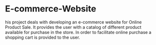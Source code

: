 # E-commerce-Website
 his project deals with developing an e-commerce website for Online Product Sale. It provides the user with a catalog of different product available for purchase in the store. In order to facilitate online purchase a shopping cart is provided to the user.
